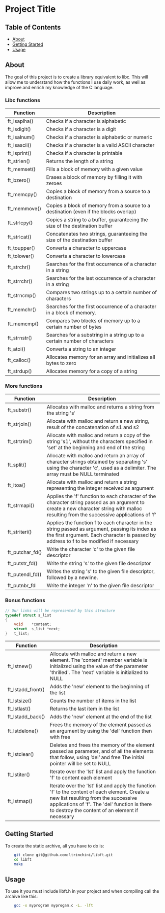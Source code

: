# Project Title

## Table of Contents

- [About](#about)
- [Getting Started](#getting_started)
- [Usage](#usage)

## About <a name = "about"></a>

The goal of this project is to create a library equivalent to libc.
This will allow me to understand how the functions I use daily work, as well as improve and enrich my knowledge of the C language.

### Libc functions
| Function     | Description                                                                          |
| ------------ | ------------------------------------------------------------------------------------ |
| ft_isaplha() | Checks if a character is alphabetic                                                  |
| ft_isdigit() | Checks if a character is a digit                                                     |
| ft_isalnum() | Checks if a character is alphabetic or numeric                                       |
| ft_isascii() | Checks if a character is a valid ASCII character                                     |
| ft_isprint() | Checks if a character is printable                                                   |
| ft_strlen()  | Returns the length of a string                                                       |
| ft_memset()  | Fills a block of memory with a given value                                           |
| ft_bzero()   | Erases a block of memory by filling it with zeroes                                   |
| ft_memcpy()  | Copies a block of memory from a source to a destination                              |
| ft_memmove() | Copies a block of memory from a source to a destination (even if the blocks overlap) |
| ft_strlcpy() | Copies a string to a buffer, guaranteeing the size of the destination buffer         |
| ft_strlcat() | Concatenates two strings, guaranteeing the size of the destination buffer            |
| ft_toupper() | Converts a character to uppercase                                                    |
| ft_tolower() | Converts a character to lowercase                                                    |
| ft_strchr()  | Searches for the first occurrence of a character in a string                         |
| ft_strrchr() | Searches for the last occurrence of a character in a string                          |
| ft_strncmp() | Compares two strings up to a certain number of characters                            |
| ft_memchr()  | Searches for the first occurrence of a character in a block of memory.               |
| ft_memcmp()  | Compares two blocks of memory up to a certain number of bytes                        |
| ft_strnstr() | Searches for a substring in a string up to a certain number of characters            |
| ft_atoi()    | Converts a string to an integer                                                      |
| ft_calloc()  | Allocates memory for an array and initializes all bytes to zero                      |
| ft_strdup()  | Allocates memory for a copy of a string                                              |

### More functions
| Function        | Description                                                                                                                                                                              |
| --------------- | ---------------------------------------------------------------------------------------------------------------------------------------------------------------------------------------- |
| ft_substr()     | Allocates with malloc and returns a string from the string 's'                                                                                                                           |
| ft_strjoin()    | Allocate with malloc and return a new string, result of the concatenation of s1 and s2                                                                                                   |
| ft_strtrim()    | Allocate with malloc and return a copy of the string 's1', without the characters specified in 'set' at the beginning and end of the string                                              |
| ft_split()      | Allocate with malloc and return an array of character strings obtained by separating 's' using the character 'c', used as a delimiter. The array must be NULL terminated                 |
| ft_itoa()       | Allocate with malloc and return a string representing the integer received as argument                                                                                                   |
| ft_strmapi()    | Applies the 'f' function to each character of the character string passed as an argument to create a new character string with malloc resulting from the successive applications of 'f'  |
| ft_striteri()   | Applies the function f to each character in the string passed as argument, passing its index as the first argument. Each character is passed by address to f to be modified if necessary |
| ft_putchar_fd() | Write the character 'c' to the given file descriptor                                                                                                                                     |
| ft_putstr_fd()  | Write the string 's' to the given file descriptor                                                                                                                                        |
| ft_putendl_fd() | Writes the string 's' to the given file descriptor, followed by a newline.                                                                                                               |
| ft_putnbr_fd    | Write the integer 'n' to the given file descriptor                                                                                                                                       |

### Bonus functions
```C
// Our links will be represented by this structure
typedef struct s_list
{
	void	*content;
	struct	s_list *next;
}	t_list;
```

| Function          | Description                                                                                                                                                                                                                               |
| ----------------- | ----------------------------------------------------------------------------------------------------------------------------------------------------------------------------------------------------------------------------------------- |
| ft_lstnew()       | Allocate with malloc and return a new element. The 'content' member variable is initialized using the value of the parameter 'thrilled'. The 'next' variable is initialized to NULL                                                       |
| ft_lstadd_front() | Adds the 'new' element to the beginning of the list                                                                                                                                                                                       |
| ft_lstsize()      | Counts the number of items in the list                                                                                                                                                                                                    |
| ft_lstlast()      | Returns the last item in the list                                                                                                                                                                                                         |
| ft_lstadd_back()  | Adds the 'new' element at the end of the list                                                                                                                                                                                             |
| ft_lstdelone()    | Frees the memory of the element passed as an argument by using the 'del' function then with free                                                                                                                                          |
| ft_lstclear()     | Deletes and frees the memory of the element passed as parameter, and of all the elements that follow, using ’del’ and free The initial pointer will be set to NULL                                                                        |
| ft_lstiter()      | Iterate over the 'lst' list and apply the function 'f' to content each element                                                                                                                                                            |
| ft_lstmap()       | Iterate over the 'lst' list and apply the function 'f' to the content of each element. Create a new list resulting from the successive applications of 'f'. The 'del' function is there to destroy the content of an element if necessary |
## Getting Started <a name = "getting_started"></a>

To create the static archive, all you have to do is:

``` Bash
	git clone git@github.com:ltrinchini/libft.git
	cd libft
	make
```

## Usage <a name = "usage"></a>

To use it you must include libft.h in your project and when compiling call the archive like this:
``` Bash
	gcc -o myprogram myprogam.c -L. -lft 
```
